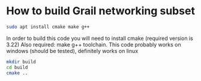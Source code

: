 # How to build Grail networking subset

```bash
sudo apt install cmake make g++
```

In order to build this code you will need to install cmake (required version is 3.22)
Also required: make g++ toolchain.
This code probably works on windows (should be tested), definitely works on linux

```bash
mkdir build
cd build
cmake ..

```